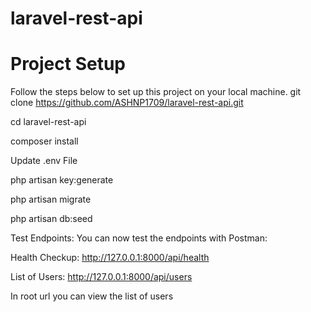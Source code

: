 # laravel-rest-api
# Project Setup

Follow the steps below to set up this project on your local machine.
git clone https://github.com/ASHNP1709/laravel-rest-api.git

cd laravel-rest-api

composer install

Update .env File

php artisan key:generate

php artisan migrate

php artisan db:seed

Test Endpoints:
You can now test the endpoints with Postman:

Health Checkup: http://127.0.0.1:8000/api/health

List of Users: http://127.0.0.1:8000/api/users

In root url you can view the list of users
